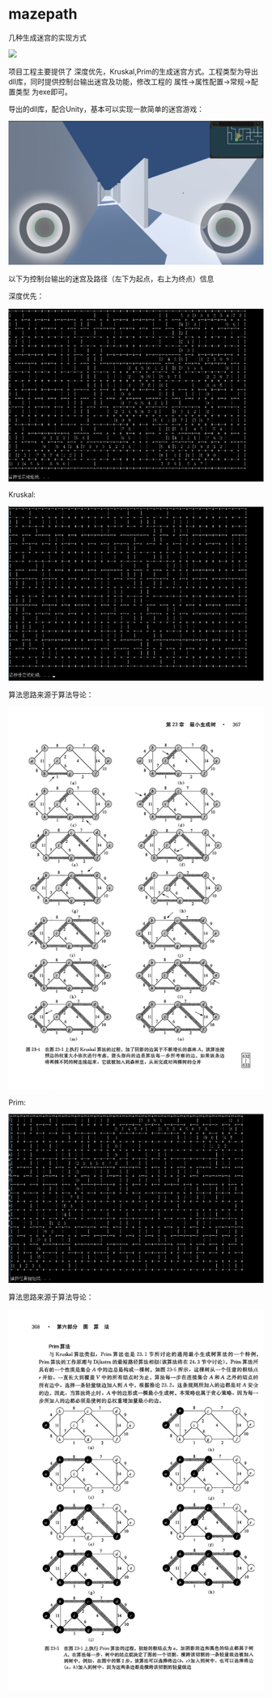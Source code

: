 # mazepath
几种生成迷宫的实现方式

<img src="https://github.com/LogicMonst/mazepath/raw/master/pic/unity.gif">

项目工程主要提供了 深度优先，Kruskal,Prim的生成迷宫方式。工程类型为导出dll库，同时提供控制台输出迷宫及功能，修改工程的 属性->属性配置->常规->配置类型 为exe即可。

导出的dll库，配合Unity，基本可以实现一款简单的迷宫游戏：

<img src="https://github.com/LogicMonst/mazepath/raw/master/pic/maze_unity.jpg">


以下为控制台输出的迷宫及路径（左下为起点，右上为终点）信息

深度优先：

<img src="https://github.com/LogicMonst/mazepath/raw/master/pic/depthFirst.jpg">

Kruskal:

<img src="https://github.com/LogicMonst/mazepath/raw/master/pic/kruskal.jpg">

算法思路来源于算法导论：

<img src="https://github.com/LogicMonst/mazepath/raw/master/pic/kruskal (2).jpg">

Prim:

<img src="https://github.com/LogicMonst/mazepath/raw/master/pic/prim.jpg">

算法思路来源于算法导论：

<img src="https://github.com/LogicMonst/mazepath/raw/master/pic/prim (2).jpg">
